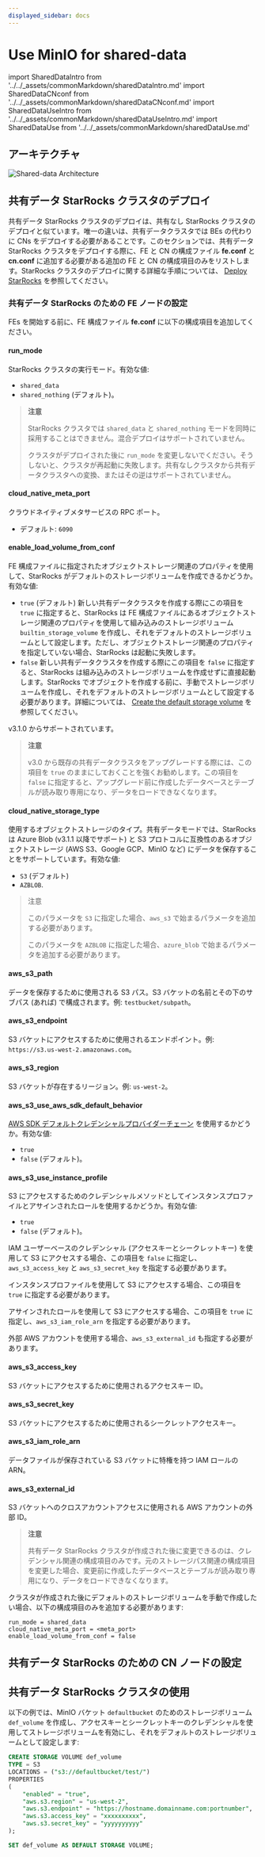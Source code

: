 ```yaml
---
displayed_sidebar: docs
---
```


# Use MinIO for shared-data

import SharedDataIntro from '../../_assets/commonMarkdown/sharedDataIntro.md'
import SharedDataCNconf from '../../_assets/commonMarkdown/sharedDataCNconf.md'
import SharedDataUseIntro from '../../_assets/commonMarkdown/sharedDataUseIntro.md'
import SharedDataUse from '../../_assets/commonMarkdown/sharedDataUse.md'

<SharedDataIntro />

## アーキテクチャ

![Shared-data Architecture](../../_assets/share_data_arch.png)

## 共有データ StarRocks クラスタのデプロイ

共有データ StarRocks クラスタのデプロイは、共有なし StarRocks クラスタのデプロイと似ています。唯一の違いは、共有データクラスタでは BEs の代わりに CNs をデプロイする必要があることです。このセクションでは、共有データ StarRocks クラスタをデプロイする際に、FE と CN の構成ファイル **fe.conf** と **cn.conf** に追加する必要がある追加の FE と CN の構成項目のみをリストします。StarRocks クラスタのデプロイに関する詳細な手順については、 [Deploy StarRocks](../../deployment/deploy_manually.md) を参照してください。

### 共有データ StarRocks のための FE ノードの設定

FEs を開始する前に、FE 構成ファイル **fe.conf** に以下の構成項目を追加してください。

#### run_mode

StarRocks クラスタの実行モード。有効な値:

- `shared_data`
- `shared_nothing` (デフォルト)。

> **注意**
>
> StarRocks クラスタでは `shared_data` と `shared_nothing` モードを同時に採用することはできません。混合デプロイはサポートされていません。
>
> クラスタがデプロイされた後に `run_mode` を変更しないでください。そうしないと、クラスタが再起動に失敗します。共有なしクラスタから共有データクラスタへの変換、またはその逆はサポートされていません。

#### cloud_native_meta_port

クラウドネイティブメタサービスの RPC ポート。

- デフォルト: `6090`

#### enable_load_volume_from_conf

FE 構成ファイルに指定されたオブジェクトストレージ関連のプロパティを使用して、StarRocks がデフォルトのストレージボリュームを作成できるかどうか。有効な値:

- `true` (デフォルト) 新しい共有データクラスタを作成する際にこの項目を `true` に指定すると、StarRocks は FE 構成ファイルにあるオブジェクトストレージ関連のプロパティを使用して組み込みのストレージボリューム `builtin_storage_volume` を作成し、それをデフォルトのストレージボリュームとして設定します。ただし、オブジェクトストレージ関連のプロパティを指定していない場合、StarRocks は起動に失敗します。
- `false` 新しい共有データクラスタを作成する際にこの項目を `false` に指定すると、StarRocks は組み込みのストレージボリュームを作成せずに直接起動します。StarRocks でオブジェクトを作成する前に、手動でストレージボリュームを作成し、それをデフォルトのストレージボリュームとして設定する必要があります。詳細については、 [Create the default storage volume](#use-your-shared-data-starrocks-cluster) を参照してください。

v3.1.0 からサポートされています。

> **注意**
>
> v3.0 から既存の共有データクラスタをアップグレードする際には、この項目を `true` のままにしておくことを強くお勧めします。この項目を `false` に指定すると、アップグレード前に作成したデータベースとテーブルが読み取り専用になり、データをロードできなくなります。

#### cloud_native_storage_type

使用するオブジェクトストレージのタイプ。共有データモードでは、StarRocks は Azure Blob (v3.1.1 以降でサポート) と S3 プロトコルに互換性のあるオブジェクトストレージ (AWS S3、Google GCP、MinIO など) にデータを保存することをサポートしています。有効な値:

- `S3` (デフォルト)
- `AZBLOB`.

> 注意
>
> このパラメータを `S3` に指定した場合、`aws_s3` で始まるパラメータを追加する必要があります。
>
> このパラメータを `AZBLOB` に指定した場合、`azure_blob` で始まるパラメータを追加する必要があります。

#### aws_s3_path

データを保存するために使用される S3 パス。S3 バケットの名前とその下のサブパス (あれば) で構成されます。例: `testbucket/subpath`。

#### aws_s3_endpoint

S3 バケットにアクセスするために使用されるエンドポイント。例: `https://s3.us-west-2.amazonaws.com`。

#### aws_s3_region

S3 バケットが存在するリージョン。例: `us-west-2`。

#### aws_s3_use_aws_sdk_default_behavior

[AWS SDK デフォルトクレデンシャルプロバイダーチェーン](https://docs.aws.amazon.com/AWSJavaSDK/latest/javadoc/com/amazonaws/auth/DefaultAWSCredentialsProviderChain.html) を使用するかどうか。有効な値:

- `true`
- `false` (デフォルト)。

#### aws_s3_use_instance_profile

S3 にアクセスするためのクレデンシャルメソッドとしてインスタンスプロファイルとアサインされたロールを使用するかどうか。有効な値:

- `true`
- `false` (デフォルト)。

IAM ユーザーベースのクレデンシャル (アクセスキーとシークレットキー) を使用して S3 にアクセスする場合、この項目を `false` に指定し、`aws_s3_access_key` と `aws_s3_secret_key` を指定する必要があります。

インスタンスプロファイルを使用して S3 にアクセスする場合、この項目を `true` に指定する必要があります。

アサインされたロールを使用して S3 にアクセスする場合、この項目を `true` に指定し、`aws_s3_iam_role_arn` を指定する必要があります。

外部 AWS アカウントを使用する場合、`aws_s3_external_id` も指定する必要があります。

#### aws_s3_access_key

S3 バケットにアクセスするために使用されるアクセスキー ID。

#### aws_s3_secret_key

S3 バケットにアクセスするために使用されるシークレットアクセスキー。

#### aws_s3_iam_role_arn

データファイルが保存されている S3 バケットに特権を持つ IAM ロールの ARN。

#### aws_s3_external_id

S3 バケットへのクロスアカウントアクセスに使用される AWS アカウントの外部 ID。

> **注意**
>
> 共有データ StarRocks クラスタが作成された後に変更できるのは、クレデンシャル関連の構成項目のみです。元のストレージパス関連の構成項目を変更した場合、変更前に作成したデータベースとテーブルが読み取り専用になり、データをロードできなくなります。

クラスタが作成された後にデフォルトのストレージボリュームを手動で作成したい場合、以下の構成項目のみを追加する必要があります:

```Properties
run_mode = shared_data
cloud_native_meta_port = <meta_port>
enable_load_volume_from_conf = false
```

## 共有データ StarRocks のための CN ノードの設定

<SharedDataCNconf />

## 共有データ StarRocks クラスタの使用

<SharedDataUseIntro />

以下の例では、MinIO バケット `defaultbucket` のためのストレージボリューム `def_volume` を作成し、アクセスキーとシークレットキーのクレデンシャルを使用してストレージボリュームを有効にし、それをデフォルトのストレージボリュームとして設定します:

```SQL
CREATE STORAGE VOLUME def_volume
TYPE = S3
LOCATIONS = ("s3://defaultbucket/test/")
PROPERTIES
(
    "enabled" = "true",
    "aws.s3.region" = "us-west-2",
    "aws.s3.endpoint" = "https://hostname.domainname.com:portnumber",
    "aws.s3.access_key" = "xxxxxxxxxx",
    "aws.s3.secret_key" = "yyyyyyyyyy"
);

SET def_volume AS DEFAULT STORAGE VOLUME;
```

<SharedDataUse />